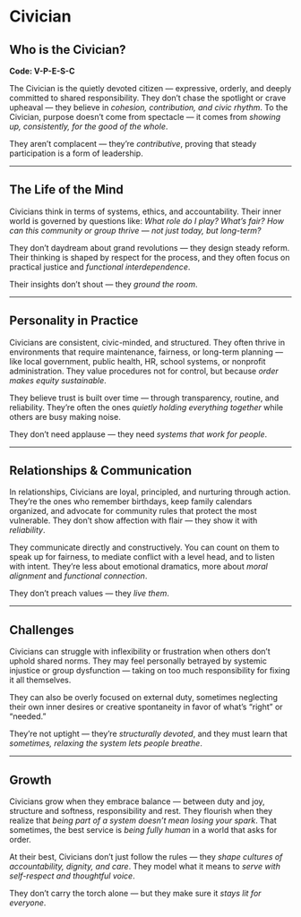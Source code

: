 # Civician
## Who is the Civician?
**Code: V-P-E-S-C**

The Civician is the quietly devoted citizen — expressive, orderly, and deeply committed to shared responsibility. They don’t chase the spotlight or crave upheaval — they believe in *cohesion, contribution, and civic rhythm*. To the Civician, purpose doesn’t come from spectacle — it comes from *showing up, consistently, for the good of the whole*.

They aren’t complacent — they’re *contributive*, proving that steady participation is a form of leadership.

---

## The Life of the Mind

Civicians think in terms of systems, ethics, and accountability. Their inner world is governed by questions like: *What role do I play? What’s fair? How can this community or group thrive — not just today, but long-term?*

They don’t daydream about grand revolutions — they design steady reform. Their thinking is shaped by respect for the process, and they often focus on practical justice and *functional interdependence*.

Their insights don’t shout — they *ground the room*.

---

## Personality in Practice

Civicians are consistent, civic-minded, and structured. They often thrive in environments that require maintenance, fairness, or long-term planning — like local government, public health, HR, school systems, or nonprofit administration. They value procedures not for control, but because *order makes equity sustainable*.

They believe trust is built over time — through transparency, routine, and reliability. They’re often the ones *quietly holding everything together* while others are busy making noise.

They don’t need applause — they need *systems that work for people*.

---

## Relationships & Communication

In relationships, Civicians are loyal, principled, and nurturing through action. They’re the ones who remember birthdays, keep family calendars organized, and advocate for community rules that protect the most vulnerable. They don’t show affection with flair — they show it with *reliability*.

They communicate directly and constructively. You can count on them to speak up for fairness, to mediate conflict with a level head, and to listen with intent. They’re less about emotional dramatics, more about *moral alignment* and *functional connection*.

They don’t preach values — they *live them*.

---

## Challenges

Civicians can struggle with inflexibility or frustration when others don’t uphold shared norms. They may feel personally betrayed by systemic injustice or group dysfunction — taking on too much responsibility for fixing it all themselves.

They can also be overly focused on external duty, sometimes neglecting their own inner desires or creative spontaneity in favor of what’s “right” or “needed.”

They’re not uptight — they’re *structurally devoted*, and they must learn that *sometimes, relaxing the system lets people breathe*.

---

## Growth

Civicians grow when they embrace balance — between duty and joy, structure and softness, responsibility and rest. They flourish when they realize that *being part of a system doesn’t mean losing your spark*. That sometimes, the best service is *being fully human* in a world that asks for order.

At their best, Civicians don’t just follow the rules — they *shape cultures of accountability, dignity, and care*. They model what it means to *serve with self-respect and thoughtful voice*.

They don’t carry the torch alone — but they make sure it *stays lit for everyone*.
